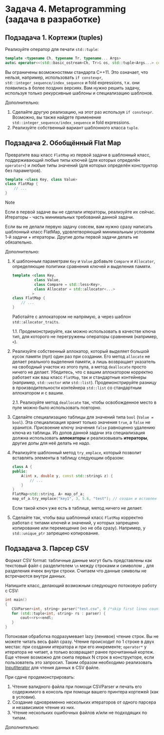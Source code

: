 
# Задача 4. Metaprogramming (задача в разработке)

## Подзадача 1. Кортежи (tuples)

Реализуйте оператор для печати `std::tuple`:
```C++
template <typename Ch, typename Tr, typename... Args>
auto& operator<<(std::basic_ostream<Ch, Tr>& os, std::tuple<Args...> const& t)
```
Вы ограничены возможностями стандарта С++11. Это означает, что нельзя, например, использовать `if constexpr`, `std::integer_sequence/index_sequence` и fold expressions, т.к. они появились в более поздних версиях. Вам нужно решить задачу, используя только рекурсивные шаблоны и специализацию шаблонов.

Дополнительно: 

1. Сделайте другую реализацию, на этот раз используя `if constexpr`. Возможно, вы также найдете применение `std::integer_sequence/index_sequence` и fold expressions.
2. Реализуйте собственный вариант шаблонного класса `tuple`.

## Подзадача 2. Обобщённый Flat Map

Превратите ваш класс `FlatMap` из первой задачи в шаблонный класс, поддерживающий любые типы ключей (для которых определён `operator<`) и любые типы значений (для которых определён конструктор без параметров).

```C++
template <class Key, class Value>
class FlatMap {
    // ...
}
```

> [!NOTE]
> Если в первой задаче вы не сделали итераторы, реализуйте их сейчас. Итераторы - часть минимальных требований данной задачи.
>
> Если вы не делали первую задачу совсем, вам нужно сразу написать шаблонный класс FlatMap, удовлетворяющий минимальным условиям 1-й задачи + итераторы. Другие допы первой задачи делать не обязательно.

Дополнительно: 

1. К шаблонным параметрам `Key` и `Value` добавьте `Compare` и `Allocator`, определяющие политики сравнения ключей и выделения памяти. 
    ```C++
    template <class Key,
              class Value,
              class Compare = std::less<Key>,
              class Allocator = std::allocator<...>
             >
    class FlatMap {
        // ...
    }
    ```
    Работайте с аллокатором не напрямую, а через шаблон `std::allocator_traits`.

    1.1. Продемонстрируйте, как можно использовать в качестве ключа тип, для которого не перегружены операторы сравнения (например, `<`).

3. Реализуйте собственный аллокатор, который выделяет большой кусок памяти (пул) один раз при создании. Его метод `allocate` не делает реального выделения памяти, а лишь возвращает указатель на свободный участок из этого пула, а метод `deallocate` просто ничего не делает. Убедитесь, что с вашим аллокатором корректно работает как ваш класс `FlatMap`, так и стандартные контейнеры (например, `std::vector` или `std::list`). Продемонстрируйте разницу в производительности контейнера `std::list` со стандартным аллокатором и с вашим.

    2.1. Реализуйте метод `deallocate` так, чтобы освобожденное место в пуле можно было использовать повторно.

4. Сделайте специализацию таблицы для значений типа `bool` (`Value = bool`). Эта специализация хранит только значения `true`, а `false` не хранится. Присвоение ключу значения `false` равноценно удалению ключа из таблицы. Из допов данной задачи эта специализация должна использовать **аллокаторы** и реализовывать **итераторы**, другие допы для неё делать не надо.

5. Реализуйте шаблонный метод `try_emplace`, который позволит вставлять элементы в таблицу следующим образом:
    ```C++
    class A {
    public:
        A(int x, double y, const std::string& z) {
            // ...
        }
    }
    FlatMap<std::string, A> map_of_a;
    map_of_a.try_emplace("key1", 3, 5.6, "test"); // создан и вставлен в таблицу объект A(3, 5.6, "test") по ключу "key1"
    ```
    Если такой ключ уже есть в таблице, метод ничего не делает.

6. Сделайте так, чтобы ваш шаблонный класс `FlatMap` корректно работал с типами ключей и значений, у которых запрещено копирование или перемещение (но не оба сразу). Например, у `std::unique_ptr` запрещено копирование.

## Подзадача 3. Парсер CSV

Формат CSV format: табличные данные могут быть представлены как текстовый файл с разделителем `\n` между строками и символом `,` для разделения ячеек внутри строки. Считаем что данные символы не встречаются внутри данных.

Напишите класс, делающий возможным следующую потоковую работу с CSV:
```C++
int main()
{
   CSVParser<int, string> parser("test.csv", 0 /*skip first lines count*/);
   for (std::tuple<int, string> rs : parser) {
       cout<<rs<<endl;
   }
}
```

Потоковая обработка подразумевает lazy (ленивое) чтение строк. Вы не можете читать весь файл сразу. Чтение происходит по 1 строке в двух местах: при создании итератора и при его инкременте; `operator*` у итератора не читает, а только возвращает ранее прочитанный кортеж. Еще чтение возможно для скипа первых N строк в конструкторе, если пользователь это запросил. Таким образом необходимо реализовать [InputIterator](https://en.cppreference.com/w/cpp/named_req/InputIterator) для чтения данных в CSV файле. 

При сдаче продемонстрировать:
1. Чтение валидного файла при помощи CSVParser и печать его содержимого в консоль при помощи вашего принтера кортежей (как в условии).
2. Создание одновременно нескольких итераторов от одного парсера и независимое чтение из них.
3. Чтение нескольких ошибочных файлов и/или не подходящих по типам.

Дополнительно:
